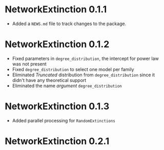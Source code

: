 # NetworkExtinction 0.1.1

* Added a `NEWS.md` file to track changes to the package.

# NetworkExtinction 0.1.2

* Fixed parameters in `degree_distribution`, the intercept for power law was not present
* Fixed `degree_distribution` to select one model per family
* Eliminated *Truncated* distribution from `degree_distribution` since it didn't have any theoretical support
* Eliminated the name *argument* `degree_distribution`

# NetworkExtinction 0.1.3

* Added parallel processing for `RandomExtinctions`

# NetworkExtinction 0.2.1
